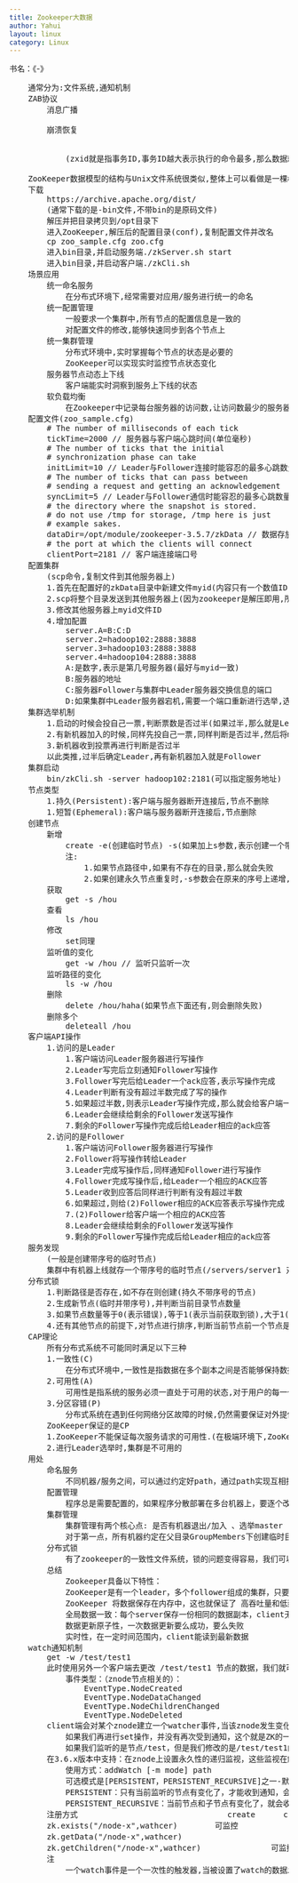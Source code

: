 ```yaml
---
title: Zookeeper大数据
author: Yahui
layout: linux
category: Linux
---
```


书名：《-》

<pre style="text-align: left;">
	通常分为:文件系统,通知机制
	ZAB协议
		消息广播
			<span class="image featured"><img src="{{ 'assets/images/other/ZookeeperZab.jpg' | relative_url }}" alt="" /></span>
		崩溃恢复
			<span class="image featured"><img src="{{ 'assets/images/other/ZookeeperZabDown.jpg' | relative_url }}" alt="" /></span>
			<span class="image featured"><img src="{{ 'assets/images/other/ZookeeperZabChoose.jpg' | relative_url }}" alt="" /></span>
			(zxid就是指事务ID,事务ID越大表示执行的命令最多,那么数据就最全)
			<span class="image featured"><img src="{{ 'assets/images/other/ZookeeperZabReset.jpg' | relative_url }}" alt="" /></span>
	ZooKeeper数据模型的结构与Unix文件系统很类似,整体上可以看做是一棵树,每个节点称作一个ZNode,每个ZNode默认能够存储1M的数据,每个ZNode都可以通过路径唯一标识
	下载
		https://archive.apache.org/dist/
		(通常下载的是-bin文件,不带bin的是原码文件)
		解压并把目录拷贝到/opt目录下
		进入ZooKeeper,解压后的配置目录(conf),复制配置文件并改名
		cp zoo_sample.cfg zoo.cfg
		进入bin目录,并启动服务端./zkServer.sh start
		进入bin目录,并启动客户端./zkCli.sh
	场景应用
		统一命名服务
			在分布式环境下,经常需要对应用/服务进行统一的命名
		统一配置管理
			一般要求一个集群中,所有节点的配置信息是一致的
			对配置文件的修改,能够快速同步到各个节点上
		统一集群管理
			分布式环境中,实时掌握每个节点的状态是必要的
			ZooKeeper可以实现实时监控节点状态变化
		服务器节点动态上下线
			客户端能实时洞察到服务上下线的状态
		软负载均衡
			在Zookeeper中记录每台服务器的访问数,让访问数最少的服务器去处理最新的客户端请求
	配置文件(zoo_sample.cfg)
		# The number of milliseconds of each tick
		tickTime=2000 // 服务器与客户端心跳时间(单位毫秒)
		# The number of ticks that the initial 
		# synchronization phase can take
		initLimit=10 // Leader与Follower连接时能容忍的最多心跳数量(10表示10*2000毫秒,超过这个时间就表示不通)
		# The number of ticks that can pass between 
		# sending a request and getting an acknowledgement
		syncLimit=5 // Leader与Follower通信时能容忍的最多心跳数量(5表示5*2000毫秒,超过这个时间就表示不通)
		# the directory where the snapshot is stored.
		# do not use /tmp for storage, /tmp here is just 
		# example sakes.
		dataDir=/opt/module/zookeeper-3.5.7/zkData // 数据存放目录(首次下载没有这个目录,可手动添加)
		# the port at which the clients will connect
		clientPort=2181 // 客户端连接端口号
	配置集群
		(scp命令,复制文件到其他服务器上)
		1.首先在配置好的zkData目录中新建文件myid(内容只有一个数值ID,表示集群中的机器号)
		2.scp将整个目录发送到其他服务器上(因为zookeeper是解压即用,所以可这么操作)
		3.修改其他服务器上myid文件ID
		4.增加配置
			server.A=B:C:D
			server.2=hadoop102:2888:3888
			server.3=hadoop103:2888:3888
			server.4=hadoop104:2888:3888
			A:是数字,表示是第几号服务器(最好与myid一致)
			B:服务器的地址
			C:服务器Follower与集群中Leader服务器交换信息的端口
			D:如果集群中Leader服务器宕机,需要一个端口重新进行选举,选出一个新的Leader
	集群选举机制
		1.启动的时候会投自己一票,判断票数是否过半(如果过半,那么就是Leader),如果没有过半计入LOOKING状态
		2.有新机器加入的时候,同样先投自己一票,同样判断是否过半,然后将myid发送给其他机器,其他机器发现myid比较大,就会把自己的一票给较大的myid机器
		3.新机器收到投票再进行判断是否过半
		以此类推,过半后确定Leader,再有新机器加入就是Follower
	集群启动
		bin/zkCli.sh -server hadoop102:2181(可以指定服务地址)
	节点类型
		1.持久(Persistent):客户端与服务器断开连接后,节点不删除
		1.短暂(Ephemeral):客户端与服务器断开连接后,节点删除
	创建节点
		新增
			create -e(创建临时节点) -s(如果加上s参数,表示创建一个带序号的节点) /hou(节点名称) "this is is is a test"(节点的值)
			注:
				1.如果节点路径中,如果有不存在的目录,那么就会失败
				2.如果创建永久节点重复时,-s参数会在原来的序号上递增,而不加-s会提示已经存在不能创建
		获取
			get -s /hou
		查看
			ls /hou
		修改
			set同理
		监听值的变化
			get -w /hou // 监听只监听一次
		监听路径的变化
			ls -w /hou
		删除
			delete /hou/haha(如果节点下面还有,则会删除失败)
		删除多个
			deleteall /hou
	客户端API操作
		1.访问的是Leader
			1.客户端访问Leader服务器进行写操作
			2.Leader写完后立刻通知Follower写操作
			3.Follower写完后给Leader一个ack应答,表示写操作完成
			4.Leader判断有没有超过半数完成了写的操作
			5.如果超过半数,则表示Leader写操作完成,那么就会给客户端一个ack机制,表示客户端的写操作完成
			6.Leader会继续给剩余的Follower发送写操作
			7.剩余的Follower写操作完成后给Leader相应的ack应答
		2.访问的是Follower
			1.客户端访问Follower服务器进行写操作
			2.Follower将写操作转给Leader
			3.Leader完成写操作后,同样通知Follower进行写操作
			4.Follower完成写操作后,给Leader一个相应的ACK应答
			5.Leader收到应答后同样进行判断有没有超过半数
			6.如果超过,则给(2)Follower相应的ACK应答表示写操作完成
			7.(2)Follower给客户端一个相应的ACK应答
			8.Leader会继续给剩余的Follower发送写操作
			9.剩余的Follower写操作完成后给Leader相应的ack应答
	服务发现
		(一般是创建带序号的临时节点)
		集群中有机器上线就存一个带序号的临时节点(/servers/server1 对应的值:"IP地址:端口号")
	分布式锁
		1.判断路径是否存在,如不存在则创建(持久不带序号的节点)
		2.生成新节点(临时并带序号),并判断当前目录节点数量
		3.如果节点数量等于0(表示错误),等于1(表示当前获取到锁),大于1(表示还有其他的在获取节点的锁)
		4.还有其他节点的前提下,对节点进行排序,判断当前节点前一个节点是否存在,如果存在则表示获取锁失败(直到上个节点不存在,则表示之前节点释放锁,当前节点获取到锁)
	CAP理论
		所有分布式系统不可能同时满足以下三种
		1.一致性(C)
			在分布式环境中,一致性是指数据在多个副本之间是否能够保持数据一致的特性,在一致性的需求下,当一个系统在数据一致的状态下执行更新操作后,应该保证系统的数据仍然处于一致的状态
		2.可用性(A)
			可用性是指系统的服务必须一直处于可用的状态,对于用户的每一个操作请求总是能够在有限的时间内返回结果
		3.分区容错(P)
			分布式系统在遇到任何网络分区故障的时候,仍然需要保证对外提供满足一致性和可用性的服务,除非是整个网络环境发生了故障
		ZooKeeper保证的是CP
		1.ZooKeeper不能保证每次服务请求的可用性.(在极端环境下,ZooKeeper可能会丢弃一些请求,消费者程序需要重新请求才能获得结果)
		2.进行Leader选举时,集群是不可用的
	用处
		命名服务
			不同机器/服务之间，可以通过约定好path，通过path实现互相探索发现
		配置管理
			程序总是需要配置的，如果程序分散部署在多台机器上，要逐个改变配置就变的困难。如果把这些配置全部放到zookeeper上去，保存在zookeeper的某个目录节点中，然后所有相关应用程序对这个目录节点进行监听，一旦配置信息发生变化，每个应用程序就会受到zookeeper的通知，然后从zookeeper获取新的配置信息应用到系统中就好。
		集群管理
			集群管理有两个核心点: 是否有机器退出/加入 、选举master
			对于第一点，所有机器约定在父目录GroupMembers下创建临时目录节点，然后监听父目录节点的子节点变化消息。一点有机器挂掉，该机器与zookeeper的连接断开，其所创建的临时目录节点被删除，所有其他机器都收到通知。对于第二点，在第一点的基础上，即在创建临时目录监视，按照加入顺序进行编号，每次选取编号最小的机器作为master就好。
		分布式锁
			有了zookeeper的一致性文件系统，锁的问题变得容易，我们可以讲zookeeper上的一个znode看做一把锁，通过createznode的方式来实现，所有客户端都去创建/distribute_lock节点，最终成功创建的那个客户端也即拥有了这把锁，用完删掉自己创建的distribute_lock节点就释放出锁。
		总结
			Zookeeper具备以下特性：
			ZooKeeper是有一个leader，多个follower组成的集群，只要半数以上节点存活，ZooKeeper 就能正常服务
			ZooKeeper 将数据保存在内存中，这也就保证了 高吞吐量和低延迟，同样由于内存限制了能够存储的容量不太大，此限制也是保持znode中存储的数据量较小的进一步原因
			全局数据一致：每个server保存一份相同的数据副本，client无论连接到哪个server，数据都是一致的 分布式读写，更新请求转发，由leader实施更新请求顺序进行，来自同一个client的更新请求按其发送顺序依次执行
			数据更新原子性，一次数据更新要么成功，要么失败
			实时性，在一定时间范围内，client能读到最新数据
	watch通知机制
		get -w /test/test1
		此时使用另外一个客户端去更改 /test/test1 节点的数据，我们就可以看到原来的客户端自动收到了一个WATCHER 通知。
			事件类型：（znode节点相关的）：
				EventType.NodeCreated
				EventType.NodeDataChanged
				EventType.NodeChildrenChanged
				EventType.NodeDeleted
		client端会对某个znode建立一个watcher事件,当该znode发生变化时,这些client会受到zk的通知,然后client根据znode变化来做出业务上的改变等
			如果我们再进行set操作，并没有再次受到通知，这个就是ZK的一个监听机制决定的：znode更改时，将触发并删除监视，也就是说只能监听一次。
			如果我们监听的是节点/test，但是我们修改的是/test/test1的节点的话，这个是监听不到的。
		在3.6.x版本中支持：在znode上设置永久性的递归监视，这些监视在触发时不会删除，并且会以递归方式触发注册znode以及所有子znode的更改。
			使用方式：addWatch [-m mode] path
			可选模式是[PERSISTENT，PERSISTENT_RECURSIVE]之一-默认为PERSISTENT_RECURSIVE。
			PERSISTENT：只有当前监听的节点有变化了，才能收到通知，会持续的收到每次的通知。
			PERSISTENT_RECURSIVE：当前节点和子节点有变化了，就会收到通知，会持续的收到每次的通知。
		注册方式								create 		childrenchange		change 		deleted
		zk.exists("/node-x",wathcer)		可监控							可监控		可监控
		zk.getData("/node-x",wathcer)										可监控		可监控
		zk.getChildren("/node-x",wathcer)				可监控							可监控
		注
			一个watch事件是一个一次性的触发器,当被设置了watch的数据发生了改变的时候,则服务器将这个改变发送给设置了watch的客户端以便通知他们
</pre>